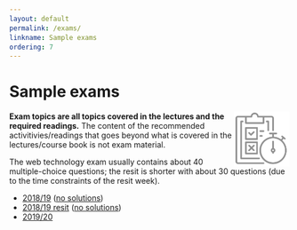 ```yaml
---
layout: default
permalink: /exams/
linkname: Sample exams
ordering: 7
---
```


# Sample exams

<img align="right" width="100px" src="../img/exam.png">

**Exam topics are all topics covered in the lectures and the required readings.** The content of the recommended activitivies/readings that goes beyond what is covered in the lectures/course book is not exam material.

The web technology exam usually contains about 40 multiple-choice questions; the resit is shorter with about 30 questions (due to the time constraints of the resit week).

- [2018/19](../exams/midterm-cse1500-201819-solutions.pdf) ([no solutions](../exams/midterm-cse1500-201819.pdf))
- [2018/19 resit](../exams/midterm-resit-cse1500-201819-solutions.pdf) ([no solutions](../exams/midterm-resit-cse1500-201819.pdf))
- [2019/20](../exams/final-cse1500-201920-solutions.pdf)
